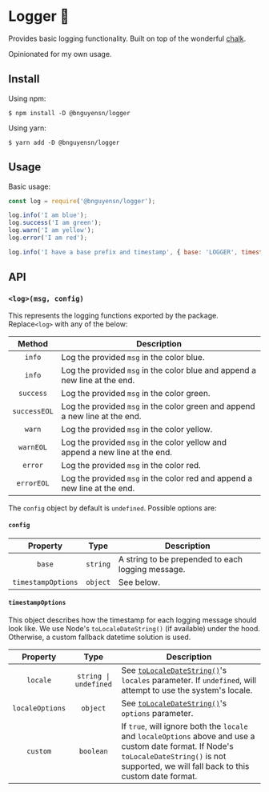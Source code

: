 # Logger 📝

Provides basic logging functionality. Built on top of the wonderful [chalk](https://github.com/chalk/chalk).

Opinionated for my own usage.

## Install

Using npm:
```
$ npm install -D @bnguyensn/logger
```

Using yarn:
```
$ yarn add -D @bnguyensn/logger
```

## Usage

Basic usage:

```javascript
const log = require('@bnguyensn/logger');

log.info('I am blue');
log.success('I am green');
log.warn('I am yellow');
log.error('I am red');

log.info('I have a base prefix and timestamp', { base: 'LOGGER', timestampOptions: {} }');
```

## API

### `<log>(msg, config)`

This represents the logging functions exported by the package. Replace`<log>` with any of the below:

|Method|Description|
|:---:|---|
|`info`|Log the provided `msg` in the color blue.
|`info`|Log the provided `msg` in the color blue and append a new line at the end.
|`success`|Log the provided `msg` in the color green.
|`successEOL`|Log the provided `msg` in the color green and append a new line at the end.
|`warn`|Log the provided `msg` in the color yellow.
|`warnEOL`|Log the provided `msg` in the color yellow and append a new line at the end.
|`error`|Log the provided `msg` in the color red.
|`errorEOL`|Log the provided `msg` in the color red and append a new line at the end.

The `config` object by default is `undefined`. Possible options are:

#### `config`

|Property|Type|Description|
|:---:|:---:|---|
|`base`|`string`|A string to be prepended to each logging message.
|`timestampOptions`|`object`|See below.

#### `timestampOptions`

This object describes how the timestamp for each logging message should look like. We use Node's `toLocaleDateString()` (if available) under the hood. Otherwise, a custom fallback datetime solution is used.

Property|Type|Description
:---:|:---:|---
`locale`|`string \| undefined`|See [`toLocaleDateString()`](https://developer.mozilla.org/en-US/docs/Web/JavaScript/Reference/Global_Objects/Date/toLocaleDateString)'s `locales` parameter. If `undefined`, will attempt to use the system's locale.
`localeOptions`|`object`|See [`toLocaleDateString()`](https://developer.mozilla.org/en-US/docs/Web/JavaScript/Reference/Global_Objects/Date/toLocaleDateString)'s `options` parameter.
`custom`|`boolean`|If `true`, will ignore both the `locale` and `localeOptions` above and use a custom date format. If Node's `toLocaleDateString()` is not supported, we will fall back to this custom date format.


